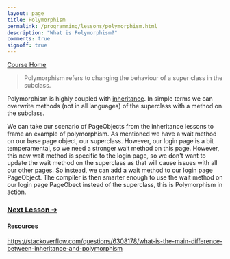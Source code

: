 ```yaml
---
layout: page
title: Polymorphism
permalink: /programming/lessons/polymorphism.html
description: "What is Polymorphism?"
comments: true
signoff: true
---
```

[Course Home](../course)

>Polymorphism refers to changing the behaviour of a super class in the subclass.

Polymorphism is highly coupled with [inheritance](../lessons/inheritance). In simple terms we can overwrite methods (not in all languages) of the superclass with a method on the subclass.

We can take our scenario of PageObjects from the inheritance lessons to frame an example of polymorphism. As mentioned we have a wait method on our base page object, our superclass. However, our login page is a bit temperamental, so we need a stronger wait method on this page. However, this new wait method is specific to the login page, so we don't want to update the wait method on the superclass as that will cause issues with all our other pages. So instead, we can add a wait method to our login page PageObject. The compiler is then smarter enough to use the wait method on our login page PageObect instead of the superclass, this is Polymorphism in action. 

### [Next Lesson &#10132;](../lessons/decomposition)

#### Resources
https://stackoverflow.com/questions/6308178/what-is-the-main-difference-between-inheritance-and-polymorphism